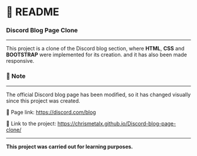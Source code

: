 # :page_with_curl: README<br/>
### Discord Blog Page Clone<br/>
***
This project is a clone of the Discord blog section, where **HTML**, **CSS** and **BOOTSTRAP** were implemented for its creation. and it has also been made responsive.<br/>

### :memo: Note<br/>
***
The official Discord blog page has been modified, so it has changed visually since this project was created.

:link: Page link: https://discord.com/blog<br/>

:link: Link to the project:  https://chrismetalx.github.io/Discord-blog-page-clone/<br/>
___
**This project was carried out for learning purposes.**
